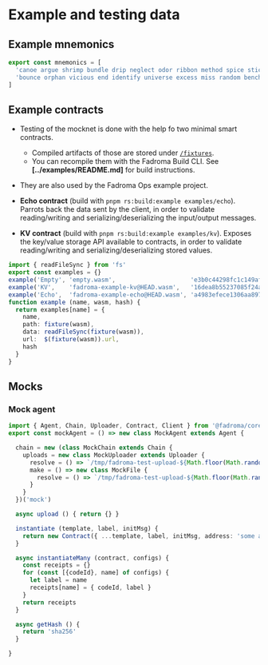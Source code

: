 # Example and testing data

## Example mnemonics

```typescript
export const mnemonics = [
  'canoe argue shrimp bundle drip neglect odor ribbon method spice stick pilot produce actual recycle deposit year crawl praise royal enlist option scene spy',
  'bounce orphan vicious end identify universe excess miss random bench coconut curious chuckle fitness clean space damp bicycle legend quick hood sphere blur thing'
]
```

## Example contracts

* Testing of the mocknet is done with the help fo two minimal smart contracts.
  * Compiled artifacts of those are stored under [`/fixtures`](./fixtures/README.md).
  * You can recompile them with the Fadroma Build CLI.
    See **[../examples/README.md]** for build instructions.
* They are also used by the Fadroma Ops example project.

* **Echo contract** (build with `pnpm rs:build:example examples/echo`).
  Parrots back the data sent by the client, in order to validate
  reading/writing and serializing/deserializing the input/output messages.
* **KV contract** (build with `pnpm rs:build:example examples/kv`).
  Exposes the key/value storage API available to contracts,
  in order to validate reading/writing and serializing/deserializing stored values.

```typescript
import { readFileSync } from 'fs'
export const examples = {}
example('Empty', 'empty.wasm',                     'e3b0c44298fc1c149afbf4c8996fb92427ae41e4649b934ca495991b7852b855')
example('KV',    'fadroma-example-kv@HEAD.wasm',   '16dea8b55237085f24af980bbd408f1d6893384996e90e0ce2c6fc3432692a0d')
example('Echo',  'fadroma-example-echo@HEAD.wasm', 'a4983efece1306aa897651fff74cae18436fc3280fc430d11a4997519659b6fd')
function example (name, wasm, hash) {
  return examples[name] = {
    name,
    path: fixture(wasm),
    data: readFileSync(fixture(wasm)),
    url:  $(fixture(wasm)).url,
    hash
  }
}
```

## Mocks

### Mock agent

```typescript
import { Agent, Chain, Uploader, Contract, Client } from '@fadroma/core'
export const mockAgent = () => new class MockAgent extends Agent {

  chain = new (class MockChain extends Chain {
    uploads = new class MockUploader extends Uploader {
      resolve = () => `/tmp/fadroma-test-upload-${Math.floor(Math.random()*1000000)}`
      make = () => new class MockFile {
        resolve = () => `/tmp/fadroma-test-upload-${Math.floor(Math.random()*1000000)}`
      }
    }
  })('mock')

  async upload () { return {} }

  instantiate (template, label, initMsg) {
    return new Contract({ ...template, label, initMsg, address: 'some address' })
  }

  async instantiateMany (contract, configs) {
    const receipts = {}
    for (const [{codeId}, name] of configs) {
      let label = name
      receipts[name] = { codeId, label }
    }
    return receipts
  }

  async getHash () {
    return 'sha256'
  }

}
```

